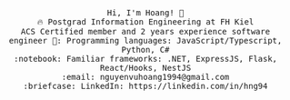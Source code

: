 <p align="center">
  <samp>
    Hi, I'm Hoang! 👋 <br>
    🔥 Postgrad Information Engineering at FH Kiel   <br>
    ACS Certified member and 2 years experience software engineer
    📔: Programming languages: JavaScript/Typescript, Python, C#<br>
    :notebook: Familiar frameworks: .NET, ExpressJS, Flask, React/Hooks, NestJS  <br>
    :email:	nguyenvuhoang1994@gmail.com <br>
    :briefcase: LinkedIn: https://linkedin.com/in/hng94 <br>
  </samp>
</p>
